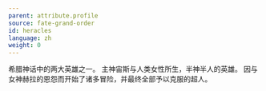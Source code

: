 ```yaml
---
parent: attribute.profile
source: fate-grand-order
id: heracles
language: zh
weight: 0
---
```


希腊神话中的两大英雄之一。
主神宙斯与人类女性所生，半神半人的英雄。
因与女神赫拉的恩怨而开始了诸多冒险，并最终全部予以克服的超人。
